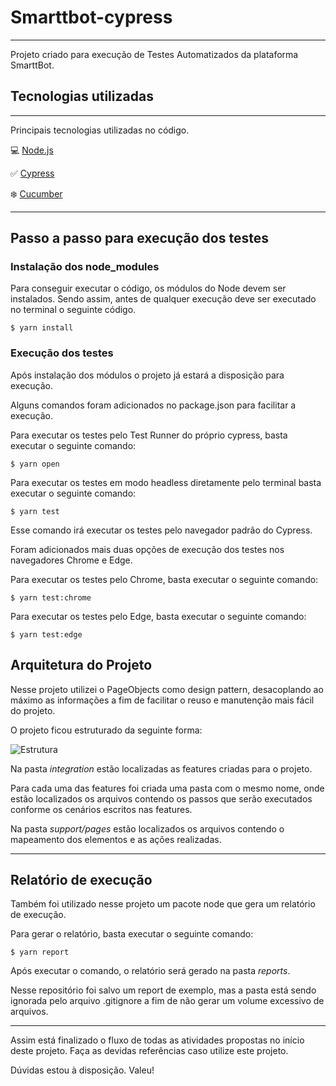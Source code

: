 # Smarttbot-cypress

---

Projeto criado para execução de Testes Automatizados da plataforma SmarttBot.

## Tecnologias utilizadas

---

Principais tecnologias utilizadas no código.

💻 [Node.js](https://nodejs.org/)

✅ [Cypress](https://www.cypress.io)

❄️ [Cucumber](https://cucumber.io)

---

## Passo a passo para execução dos testes

### Instalação dos node_modules

<!--sec data-title="Prompt: OS X and Linux" data-id="OSX_Linux_prompt" data-collapse=true ces-->

Para conseguir executar o código, os módulos do Node devem ser instalados. Sendo assim, antes de qualquer execução deve ser executado no terminal o seguinte código.

    $ yarn install

<!--endsec-->

### Execução dos testes

Após instalação dos módulos o projeto já estará a disposição para execução.

Alguns comandos foram adicionados no package.json para facilitar a execução.

<!--sec data-title="Prompt: OS X and Linux" data-id="OSX_Linux_prompt" data-collapse=true ces-->

Para executar os testes pelo Test Runner do próprio cypress, basta executar o seguinte comando:

    $ yarn open

<!--endsec-->
<!--sec data-title="Prompt: OS X and Linux" data-id="OSX_Linux_prompt" data-collapse=true ces-->

Para executar os testes em modo headless diretamente pelo terminal basta executar o seguinte comando:

    $ yarn test

<!--endsec-->

Esse comando irá executar os testes pelo navegador padrão do Cypress.

Foram adicionados mais duas opções de execução dos testes nos navegadores Chrome e Edge.

<!--sec data-title="Prompt: OS X and Linux" data-id="OSX_Linux_prompt" data-collapse=true ces-->

Para executar os testes pelo Chrome, basta executar o seguinte comando:

    $ yarn test:chrome

<!--endsec-->

<!--sec data-title="Prompt: OS X and Linux" data-id="OSX_Linux_prompt" data-collapse=true ces-->

Para executar os testes pelo Edge, basta executar o seguinte comando:

    $ yarn test:edge

## <!--endsec-->

## Arquitetura do Projeto

Nesse projeto utilizei o PageObjects como design pattern, desacoplando ao máximo as informações a fim de facilitar o reuso e manutenção mais fácil do projeto.

O projeto ficou estruturado da seguinte forma:

![Estrutura](https://imgur.com/0UEswxN.jpg)

Na pasta _integration_ estão localizadas as features criadas para o projeto.

Para cada uma das features foi criada uma pasta com o mesmo nome, onde estão localizados os arquivos contendo os passos que serão executados conforme os cenários escritos nas features.

Na pasta _support/pages_ estão localizados os arquivos contendo o mapeamento dos elementos e as ações realizadas.

---

## Relatório de execução

Também foi utilizado nesse projeto um pacote node que gera um relatório de execução.

<!--sec data-title="Prompt: OS X and Linux" data-id="OSX_Linux_prompt" data-collapse=true ces-->

Para gerar o relatório, basta executar o seguinte comando:

    $ yarn report

<!--endsec-->

Após executar o comando, o relatório será gerado na pasta _reports_.

Nesse repositório foi salvo um report de exemplo, mas a pasta está sendo ignorada pelo arquivo .gitignore a fim de não gerar um volume excessivo de arquivos.

---

Assim está finalizado o fluxo de todas as atividades propostas no início deste projeto. Faça as devidas referências caso utilize este projeto.

Dúvidas estou à disposição. Valeu!
